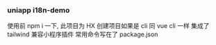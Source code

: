 ### uniapp i18n-demo

使用前 npm i 一下, 此项目为 HX 创建项目如果是 cli 同 vue cli 一样
集成了 tailwind 兼容小程序插件
常用命令写在了 package.json
